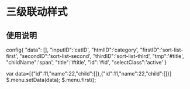 三级联动样式
===============

## 使用说明
config{
    "data": [],
    "inputID":'catID',
    "htmlID":'category',
    "firstID":'sort-list-first',
    "secondID":'sort-list-second',
    "thirdID":'sort-list-third',
    "tmp":'<span title="#title" data-id="#id">#title</span>',
    "childName":'span',
    "title":'#title',
    "id":'#id',
    "selectClass":'active'
}

var data=[{"id":11,"name":22,"child":[]},{"id":11,"name":22,"child":[]}]
$.menu.setData(data);
$.menu.first();
